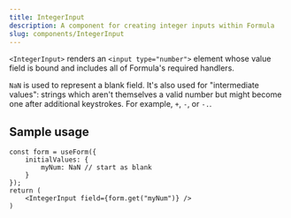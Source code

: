 ```yaml
---
title: IntegerInput
description: A component for creating integer inputs within Formula
slug: components/IntegerInput
---
```


`<IntegerInput>` renders an `<input type="number">` element whose value field is bound and includes all of Formula's
required handlers.

`NaN` is used to represent a blank field. It's also used for "intermediate values": strings which aren't themselves
a valid number but might become one after additional keystrokes. For example, `+`, `-`, or `-.`.

## Sample usage

```tsx
const form = useForm({
    initialValues: {
        myNum: NaN // start as blank
    }
});
return (
    <IntegerInput field={form.get("myNum")} />
)
```
